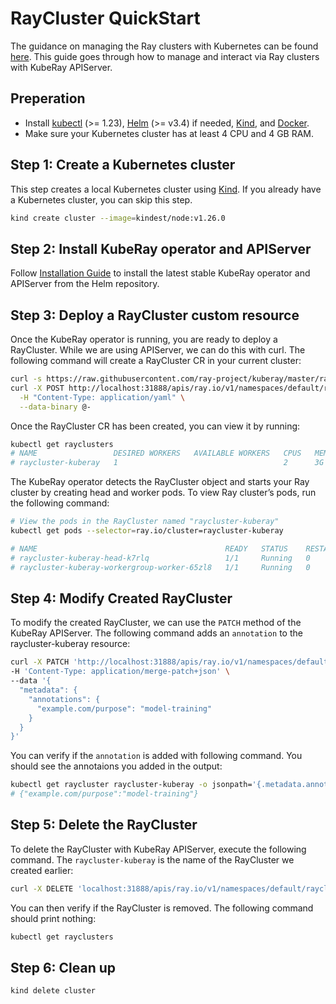 # RayCluster QuickStart

The guidance on managing the Ray clusters with Kubernetes can be found
[here](https://docs.ray.io/en/latest/cluster/kubernetes/getting-started/raycluster-quick-start.html). This guide goes
through how to manage and interact via Ray clusters with KubeRay APIServer.

## Preperation

- Install [kubectl](https://kubernetes.io/docs/tasks/tools/#kubectl) (>= 1.23),
[Helm](https://helm.sh/docs/intro/install/) (>= v3.4) if needed,
[Kind](https://kind.sigs.k8s.io/docs/user/quick-start/#installation), and
[Docker](https://docs.docker.com/engine/install/).
- Make sure your Kubernetes cluster has at least 4 CPU and 4 GB RAM.

## Step 1: Create a Kubernetes cluster

This step creates a local Kubernetes cluster using [Kind](https://kind.sigs.k8s.io/). If you already have a Kubernetes
cluster, you can skip this step.

```sh
kind create cluster --image=kindest/node:v1.26.0
```

## Step 2: Install KubeRay operator and APIServer

Follow [Installation Guide](../Installation.md) to install the latest stable KubeRay operator and APIServer
from the Helm repository.

## Step 3: Deploy a RayCluster custom resource

Once the KubeRay operator is running, you are ready to deploy a RayCluster. While we are using APIServer, we can do this
with curl. The following command will create a RayCluster CR in your current cluster:

```sh
curl -s https://raw.githubusercontent.com/ray-project/kuberay/master/ray-operator/config/samples/ray-cluster.sample.yaml | \
curl -X POST http://localhost:31888/apis/ray.io/v1/namespaces/default/rayclusters \
  -H "Content-Type: application/yaml" \
  --data-binary @-
```

Once the RayCluster CR has been created, you can view it by running:

```sh
kubectl get rayclusters
# NAME                 DESIRED WORKERS   AVAILABLE WORKERS   CPUS   MEMORY   GPUS   STATUS   AGE
# raycluster-kuberay   1                                     2      3G       0               89s
```

The KubeRay operator detects the RayCluster object and starts your Ray cluster by creating head and worker pods. To view
Ray cluster’s pods, run the following command:

```sh
# View the pods in the RayCluster named "raycluster-kuberay"
kubectl get pods --selector=ray.io/cluster=raycluster-kuberay

# NAME                                          READY   STATUS    RESTARTS   AGE
# raycluster-kuberay-head-k7rlq                 1/1     Running   0          56s
# raycluster-kuberay-workergroup-worker-65zl8   1/1     Running   0          56s
```

## Step 4: Modify Created RayCluster

To modify the created RayCluster, we can use the `PATCH` method of the KubeRay APIServer.
The following command adds an `annotation` to the raycluster-kuberay resource:

```sh
curl -X PATCH 'http://localhost:31888/apis/ray.io/v1/namespaces/default/rayclusters/raycluster-kuberay' \
-H 'Content-Type: application/merge-patch+json' \
--data '{
  "metadata": {
    "annotations": {
      "example.com/purpose": "model-training"
    }
  }
}'
```

You can verify if the `annotation` is added with following command. You should see the
annotaions you added in the output:

```sh
kubectl get raycluster raycluster-kuberay -o jsonpath='{.metadata.annotations}'
# {"example.com/purpose":"model-training"}
```

## Step 5: Delete the RayCluster

To delete the RayCluster with KubeRay APIServer, execute the following command. The `raycluster-kuberay` is the name of
the RayCluster we created earlier:

```sh
curl -X DELETE 'localhost:31888/apis/ray.io/v1/namespaces/default/rayclusters/raycluster-kuberay'
```

You can then verify if the RayCluster is removed. The following command should print nothing:

```sh
kubectl get rayclusters
```

## Step 6: Clean up

```sh
kind delete cluster
```
